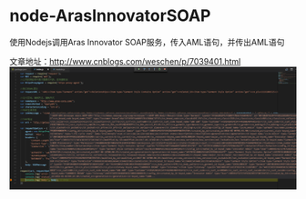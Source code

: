 # node-ArasInnovatorSOAP
使用Nodejs调用Aras Innovator SOAP服务，传入AML语句，并传出AML语句

文章地址：http://www.cnblogs.com/weschen/p/7039401.html
![Debug](images/Debug.png)
